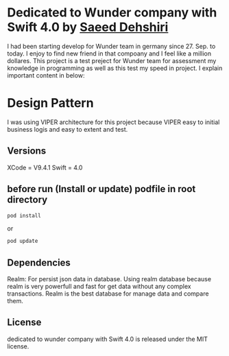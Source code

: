 # Dedicated to Wunder company with Swift 4.0 by [Saeed Dehshiri](https://dehshiri.com)

I had been starting develop for Wunder team in germany since 27. Sep. to today. I enjoy to find new friend in that compoany and I feel like a million dollares. This project is a test preject for Wunder team for assessment my knowledge in programming as well as this test my speed in project. I explain important content in below:

# Design Pattern
I was using VIPER architecture for this project because VIPER easy to initial business logis and easy to extent and test.

## Versions

XCode = V9.4.1
Swift = 4.0

## before run (Install or update) podfile in root directory

```bash
pod install
```

or

```bash
pod update
```

## Dependencies

Realm: For persist json data in database. Using realm database because realm is very powerfull and fast for get data without any complex transactions. Realm is the best database for manage data and compare them.

## License

dedicated to wunder company with Swift 4.0 is released under the MIT license.
